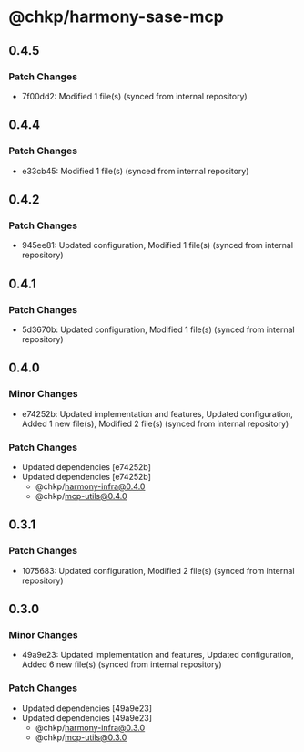 # @chkp/harmony-sase-mcp

## 0.4.5

### Patch Changes

- 7f00dd2: Modified 1 file(s) (synced from internal repository)

## 0.4.4

### Patch Changes

- e33cb45: Modified 1 file(s) (synced from internal repository)

## 0.4.2

### Patch Changes

- 945ee81: Updated configuration, Modified 1 file(s) (synced from internal repository)

## 0.4.1

### Patch Changes

- 5d3670b: Updated configuration, Modified 1 file(s) (synced from internal repository)

## 0.4.0

### Minor Changes

- e74252b: Updated implementation and features, Updated configuration, Added 1 new file(s), Modified 2 file(s) (synced from internal repository)

### Patch Changes

- Updated dependencies [e74252b]
- Updated dependencies [e74252b]
  - @chkp/harmony-infra@0.4.0
  - @chkp/mcp-utils@0.4.0

## 0.3.1

### Patch Changes

- 1075683: Updated configuration, Modified 2 file(s) (synced from internal repository)

## 0.3.0

### Minor Changes

- 49a9e23: Updated implementation and features, Updated configuration, Added 6 new file(s) (synced from internal repository)

### Patch Changes

- Updated dependencies [49a9e23]
- Updated dependencies [49a9e23]
  - @chkp/harmony-infra@0.3.0
  - @chkp/mcp-utils@0.3.0
